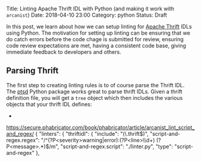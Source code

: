 Title: Linting Apache Thrift IDL with Python (and making it work with `arcanist`)
Date: 2018-04-10 23:00
Category: python
Status: Draft

In this post, we learn about how we can setup linting for [Apache Thrift]() IDLs using Python. The 
motivation for setting up linting can be ensuring that we do catch errors before the code
chage is submitted for review, ensuring code review expectations are met, having a 
consistent code base, giving immediate feedback to developers and others.


## Parsing Thrift

The first step to creating linting rules is to of course parse the Thrift IDL. 
The [ptsd](https://github.com/wickman/ptsd) Python package works great to parse thrift IDLs.
Given a thrift definition file, you will get a `tree` object which then
includes the various objects that your thrift IDL defines:

- 


https://secure.phabricator.com/book/phabricator/article/arcanist_lint_script_and_regex/
{
  "linters": {
    "thriftidl": {
      "include": "(\\.thrift$)",
      "script-and-regex.regex": "/^(?P<severity>warning|error):(?P<line>\\d+) (?P<message>.*)$/m",
      "script-and-regex.script": "./linter.py",
      "type": "script-and-regex"
    },
